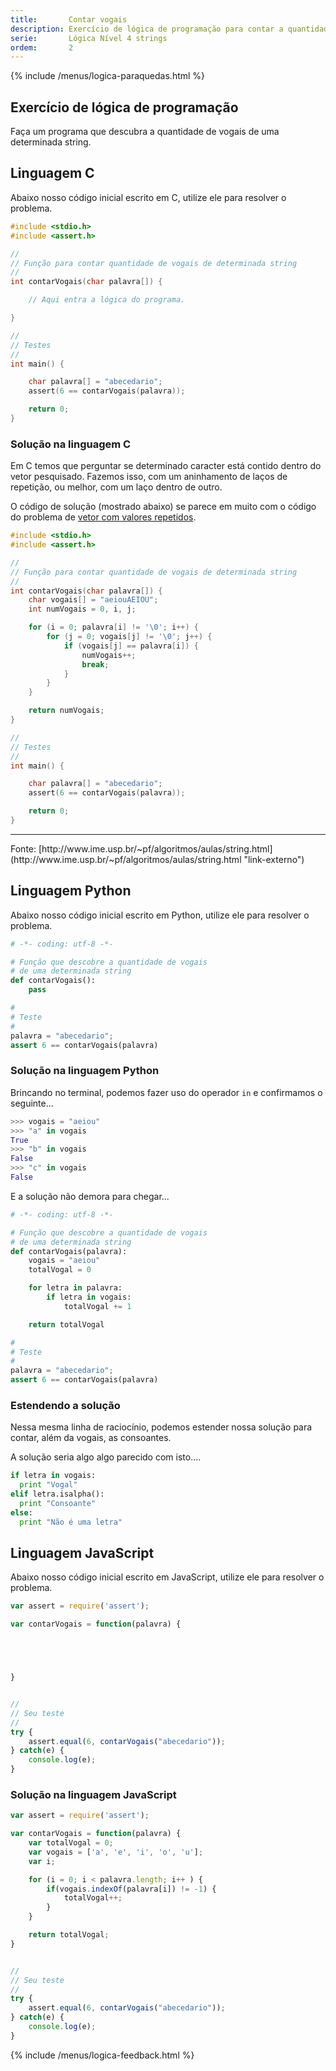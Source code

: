 ```yaml
---
title:       Contar vogais
description: Exercício de lógica de programação para contar a quantidade de vogais de uma string.
serie:       Lógica Nível 4 strings
ordem:       2
---
```


{% include /menus/logica-paraquedas.html %}

Exercício de lógica de programação
---


Faça um programa que descubra a quantidade de vogais de uma determinada string.



Linguagem C
---

Abaixo nosso código inicial escrito em C, utilize ele para resolver o problema.

```c
#include <stdio.h>
#include <assert.h>

//
// Função para contar quantidade de vogais de determinada string
//
int contarVogais(char palavra[]) {

    // Aqui entra a lógica do programa.

}

//
// Testes
//
int main() {

    char palavra[] = "abecedario";
    assert(6 == contarVogais(palavra));

    return 0;
}
```


### Solução na linguagem C

Em C temos que perguntar se determinado caracter está contido dentro do vetor pesquisado. Fazemos isso, com um aninhamento
de laços de repetição, ou melhor, com um laço dentro de outro. 

O código de solução (mostrado abaixo) se parece em muito com o código do problema de 
[vetor com valores repetidos](/logica-de-programacao/c-vetor-valores-repetidos/).

```c
#include <stdio.h>
#include <assert.h>

//
// Função para contar quantidade de vogais de determinada string
//
int contarVogais(char palavra[]) {
    char vogais[] = "aeiouAEIOU";
    int numVogais = 0, i, j;

    for (i = 0; palavra[i] != '\0'; i++) {
        for (j = 0; vogais[j] != '\0'; j++) {
            if (vogais[j] == palavra[i]) {
                numVogais++;
                break;
            }
        }
    }

    return numVogais;
}

//
// Testes
//
int main() {

    char palavra[] = "abecedario";
    assert(6 == contarVogais(palavra));

    return 0;
}
```

<hr>
Fonte: [http://www.ime.usp.br/~pf/algoritmos/aulas/string.html](http://www.ime.usp.br/~pf/algoritmos/aulas/string.html "link-externo")





Linguagem Python
---

Abaixo nosso código inicial escrito em Python, utilize ele para resolver o problema.

```python
# -*- coding: utf-8 -*-

# Função que descobre a quantidade de vogais
# de uma determinada string
def contarVogais():
    pass

#
# Teste
#
palavra = "abecedario";
assert 6 == contarVogais(palavra)
```


### Solução na linguagem Python

Brincando no terminal, podemos fazer uso do operador `in` e confirmamos o seguinte...

```python
>>> vogais = "aeiou"
>>> "a" in vogais
True
>>> "b" in vogais
False
>>> "c" in vogais
False
```

E a solução não demora para chegar...

```python
# -*- coding: utf-8 -*-

# Função que descobre a quantidade de vogais
# de uma determinada string
def contarVogais(palavra):
    vogais = "aeiou"
    totalVogal = 0

    for letra in palavra:
        if letra in vogais:
            totalVogal += 1

    return totalVogal

#
# Teste
#
palavra = "abecedario";
assert 6 == contarVogais(palavra)
```

### Estendendo a solução

Nessa mesma linha de raciocínio, podemos estender nossa solução para contar, além da vogais, as consoantes.

A solução seria algo algo parecido com isto....

```python
if letra in vogais:
  print "Vogal"
elif letra.isalpha():
  print "Consoante"
else:
  print "Não é uma letra"
```



Linguagem JavaScript
---

Abaixo nosso código inicial escrito em JavaScript, utilize ele para resolver o problema.

```javascript
var assert = require('assert');

var contarVogais = function(palavra) {





}


//
// Seu teste
//
try {
    assert.equal(6, contarVogais("abecedario"));
} catch(e) {
    console.log(e);
}

```


### Solução na linguagem JavaScript

```javascript
var assert = require('assert');

var contarVogais = function(palavra) {
    var totalVogal = 0;
    var vogais = ['a', 'e', 'i', 'o', 'u'];
    var i;

    for (i = 0; i < palavra.length; i++ ) {
        if(vogais.indexOf(palavra[i]) != -1) {
            totalVogal++;
        }
    }

    return totalVogal;
}


//
// Seu teste
//
try {
    assert.equal(6, contarVogais("abecedario"));
} catch(e) {
    console.log(e);
}

```

{% include /menus/logica-feedback.html %}